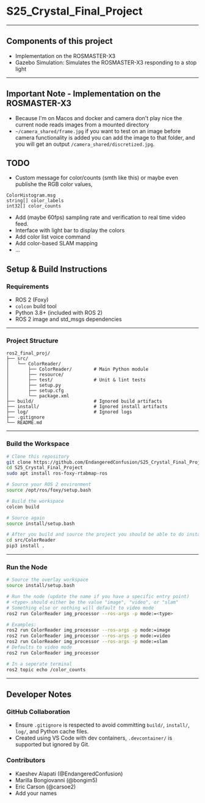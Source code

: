 # S25_Crystal_Final_Project

---
## Components of this project
- Implementation on the ROSMASTER-X3
- Gazebo Simulation: Simulates the ROSMASTER-X3 responding to a stop light
---
## Important Note - Implementation on the ROSMASTER-X3
- Because I'm on Macos and docker and camera don't play nice the current node reads images from a mounted directory
- `~/camera_shared/frame.jpg` if you want to test on an image before camera functionality is added you can add the image to that folder, and you will get an output `/camera_shared/discretized.jpg`.

## TODO
- Custom message for color/counts (smth like this) or maybe even publishe the RGB color values,
```
ColorHistogram.msg
string[] color_labels
int32[] color_counts
```
- Add (maybe 60fps) sampling rate and verification to real time video feed.
- Interface with light bar to display the colors
- Add color list voice command
- Add color-based SLAM mapping
- ...


## Setup & Build Instructions

### Requirements

- ROS 2 (Foxy)
- `colcon` build tool
- Python 3.8+ (included with ROS 2)
- ROS 2 image and std_msgs dependencies

---

### Project Structure

```
ros2_final_proj/
├── src/
│   └── ColorReader/
│       ├── ColorReader/        # Main Python module
│       ├── resource/
│       ├── test/               # Unit & lint tests
│       ├── setup.py
│       ├── setup.cfg
│       └── package.xml
├── build/                      # Ignored build artifacts
├── install/                    # Ignored install artifacts
├── log/                        # Ignored logs
├── .gitignore
└── README.md
```

---

### Build the Workspace

```bash
# Clone this repository
git clone https://github.com/EndangeredConfusion/S25_Crystal_Final_Project.git
cd S25_Crystal_Final_Project
sudo apt install ros-foxy-rtabmap-ros

# Source your ROS 2 environment
source /opt/ros/foxy/setup.bash

# Build the workspace
colcon build

# Source again
source install/setup.bash

# After you build and source the project you should be able to do install the Python dependencies (torch might take a while)
cd src/ColorReader
pip3 install .
```

---

### Run the Node

```bash
# Source the overlay workspace
source install/setup.bash

# Run the node (update the name if you have a specific entry point)
# <type> should either be the value "image", "video", or "slam"
# Something else or nothing will default to video mode
ros2 run ColorReader img_processor --ros-args -p mode:=<type>

# Examples:
ros2 run ColorReader img_processor --ros-args -p mode:=image
ros2 run ColorReader img_processor --ros-args -p mode:=video
ros2 run ColorReader img_processor --ros-args -p mode:=slam
# Defaults to video mode
ros2 run ColorReader img_processor

# In a seperate terminal
ros2 topic echo /color_counts
```

---

## Developer Notes

### GitHub Collaboration

- Ensure `.gitignore` is respected to avoid committing `build/`, `install/`, `log/`, and Python cache files.
- Created using VS Code with dev containers, `.devcontainer/` is supported but ignored by Git.


### Contributors

- Kaeshev Alapati (@EndangeredConfusion)
- Marilla Bongiovanni (@bongim5)
- Eric Carson (@carsoe2)
- Add your names
